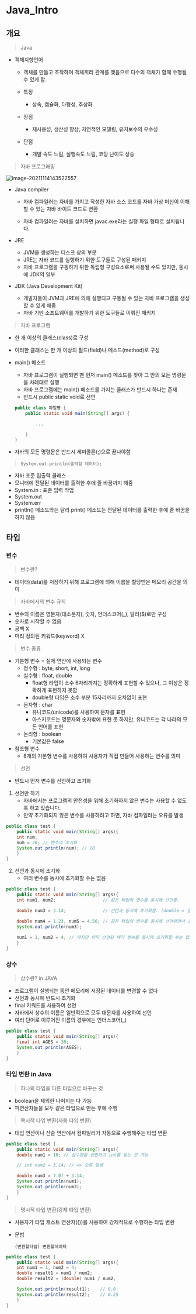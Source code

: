 # Java_Intro

## 개요

> Java

- 객체지향언어

  - 객체를 만들고 조작하며 객체끼리 관계를 맺음으로 다수의 객체가 함께 수행될 수 있게 함.
  - 특징
    - 상속, 캡슐화, 다형성, 추상화

  - 장점
    - 재사용성, 생산성 향상, 자연적인 모델링, 유지보수의 우수성

  - 단점
    - 개발 속도 느림, 실행속도 느림, 코딩 난이도 상승



> 자바 프로그래밍

![image-20211114143522557](01_Java_Intro.assets/image-20211114143522557.png)

- Java compiler

  - 자바 컴파일러는 자바를 가지고 작성한 자바 소스 코드를 자바 가상 머신이 이해할 수 있는 자바 바이트 코드로 변환

  - 자바 컴파일러는 자바를 설치하면 javac.exe라는 실행 파일 형태로 설치됩니다.

- JRE

  - JVM을 생성하는 디스크 상의 부분
  - JRE는 자바 코드를 실행하기 위한 도구들로 구성된 패키지
  - 자바 프로그램을 구동하기 위한 독립형 구성요소로써 사용될 수도 있지만, 동시에 JDK의 일부

- JDK (Java Development Kit)

  - 개발자들이 JVM과 JRE에 의해 실행되고 구동될 수 있는 자바 프로그램을 생성할 수 있게 해줌
  - 자바 기반 소프트웨어를 개발하기 위한 도구들로 이뤄진 패키지



> 자바 프로그램

- 한 개 이상의 클래스(class)로 구성

- 이러한 클래스는 한 개 이상의 필드(field)나 메소드(method)로 구성

- main() 메소드

  - 자바 프로그램이 실행되면 맨 먼저 main() 메소드를 찾아 그 안의 모든 명령문을 차례대로 실행
  - 자바 프로그램에는 main() 메소드를 가지는 클래스가 반드시 하나는 존재
  - 반드시 public static void로 선언

  ```java
  public class 파일명 {
      public static void main(String[] args) {
  
          ...
  
      }
  }
  ```

- 자바의 모든 명령문은 반드시 세미콜론(;)으로 끝나야함



> `System.out.println(출력할 데이터);`

- 자바 표준 입출력 클래스
- 모니터에 전달된 데이터를 출력한 후에 줄 바꿈까지 해줌
- System.in : 표준 입력 작업
- System.out
- System.err
- println() 메소드와는 달리 print() 메소드는 전달된 데이터를 출력한 후에 줄 바꿈을 하지 않음



## 타입

### 변수

> 변수란?

- 데이터(data)를 저장하기 위해 프로그램에 의해 이름을 할당받은 메모리 공간을 의미



> 자바에서의 변수 규칙

- 변수의 이름은 영문자(대소문자), 숫자, 언더스코어(_), 달러($)로만 구성
- 숫자로 시작할 수 없음
- 공백 X
- 미리 정의된 키워드(keyword) X



> 변수 종류

- 기본형 변수 = 실제 연산에 사용되는 변수
  - 정수형 : byte, short, int, long
  - 실수형 : float, double
    - float형 타입이 소수 6자리까지는 정확하게 표현할 수 있으나, 그 이상은 정확하게 표현하지 못함
    - double형 타입은 소수 부분 15자리까지 오차없이 표현
  - 문자형 : char
    - 유니코드(unicode)를 사용하여 문자를 표현
    - 아스키코드는 영문자와 숫자밖에 표현 못 하지만, 유니코드는 각 나라의 모든 언어를 표현
  - 논리형 : boolean
    - 기본값은 false
- 참조형 변수
  - 8개의 기본형 변수를 사용하여 사용자가 직접 만들어 사용하는 변수를 의미



> 선언

- 반드시 먼저 변수를 선언하고 초기화



1. 선언만 하기
   - 자바에서는 프로그램의 안전성을 위해 초기화하지 않은 변수는 사용할 수 없도록 하고 있습니다.
   - 만약 초기화되지 않은 변수를 사용하려고 하면, 자바 컴파일러는 오류를 발생

```java
public class test {
	public static void main(String[] args){
    int num;
	num = 20; // 변수의 초기화
    System.out.println(num); // 20
	}
}
```

2. 선언과 동시에 초기화
   - 여러 변수를 동시에 초기화할 수는 없음

```java
public class test {
	public static void main(String[] args){
    int num1, num2;                  // 같은 타입의 변수를 동시에 선언함.

    double num3 = 3.14;              // 선언과 동시에 초기화함. (double = 실수형)

    double num4 = 1.23, num5 = 4.56; // 같은 타입의 변수를 동시에 선언하면서 초기화함.
    System.out.println(num3);
        
   	num1 = 1, num2 = 4; // 하지만 이미 선언된 여러 변수를 동시에 초기화할 수는 없음.
	}
}
```



### 상수

> 상수란? in JAVA

- 프로그램이 실행되는 동안 메모리에 저장된 데이터를 변경할 수 없다
- 선언과 동시에 반드시 초기화
- final 키워드를 사용하여 선언
- 자바에서 상수의 이름은 일반적으로 모두 대문자를 사용하여 선언
- 여러 단어로 이루어진 이름의 경우에는 언더스코어(_)

```java
public class test {
	public static void main(String[] args){
    final int AGES = 30;
    System.out.println(AGES);
	}
}
```



### 타입 변환 in Java

> 하나의 타입을 다른 타입으로 바꾸는 것

- boolean을 제외한 나머지는 다 가능
- 피연산자들을 모두 같은 타입으로 만든 후에 수행



> 묵시적 타입 변환(자동 타입 변환)

- 대입 연산이나 산술 연산에서 컴파일러가 자동으로 수행해주는 타입 변환

```java
public class test {
	public static void main(String[] args){
    double num1 = 10; // 실수형을 선언하고 int를 넣는 건 가능

    // int num2 = 3.14; // => 오류 발생

    double num3 = 7.0f + 3.14;
    System.out.println(num1);
    System.out.println(num3);
	}
}
```



> 명시적 타입 변환(강제 타입 변환)

- 사용자가 타입 캐스트 연산자(())를 사용하여 강제적으로 수행하는 타입 변환

- 문법

  `(변환할타입) 변환할데이터`

```java
public class test {
	public static void main(String[] args){
    int num1 = 1, num2 = 4;
    double result1 = num1 / num2;
    double result2 = (double) num1 / num2;    

    System.out.println(result1); 	// 0.0
    System.out.println(result2);	// 0.25
	}
}
```

